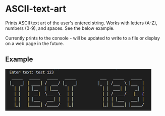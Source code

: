 # ASCII-text-art

Prints ASCII text art of the user's entered string. Works with letters (A-Z), numbers (0-9), and spaces. See the below example.

Currently prints to the console - will be updated to write to a file or display on a web page in the future.

## Example
![example ascii text art](examples/test_123.png)

